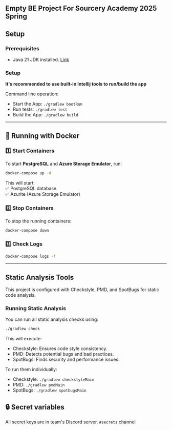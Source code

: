 ## Empty BE Project For Sourcery Academy 2025 Spring 

## Setup

### Prerequisites

- Java 21 JDK installed. [Link](https://adoptium.net/temurin/releases/?package=jdk&arch=x64&os=windows)

### Setup
**It's recommended to use built-in Intellij tools to run/build the app**

Command line operation:
- Start the App: `./gradlew bootRun`
- Run tests: `./gradlew test`
- Build the App: `./gradlew build`

---  

## **🐳 Running with Docker**

### **1️⃣ Start Containers**
To start **PostgreSQL** and **Azure Storage Emulator**, run:
```sh  
docker-compose up -d  
```  
This will start:  
✅ PostgreSQL database  
✅ Azurite (Azure Storage Emulator)

### **2️⃣ Stop Containers**
To stop the running containers:
```sh  
docker-compose down  
```  

### **3️⃣ Check Logs**
```sh  
docker-compose logs -f  
```  

---
## Static Analysis Tools
This project is configured with Checkstyle, PMD, and SpotBugs for static code analysis.

### Running Static Analysis
You can run all static analysis checks using:
```sh
./gradlew check
```
This will execute:

- Checkstyle: Ensures code style consistency.
- PMD: Detects potential bugs and bad practices.
- SpotBugs: Finds security and performance issues.

To run them individually:

- Checkstyle: `./gradlew checkstyleMain`
- PMD: `./gradlew pmdMain`
- SpotBugs: `./gradlew spotbugsMain`

## **🔒 Secret variables**

All secret keys are in team's Discord server, `#secrets` channel    